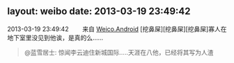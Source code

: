 layout: weibo
date: 2013-03-19 23:49:42
---
<meta name="referrer" content="no-referrer" />

2013-03-19 23:49:42  &nbsp;&nbsp;&nbsp;&nbsp;&nbsp;&nbsp; 来自 <a href="http://app.weibo.com/t/feed/l4RWD" rel="nofollow">Weico.Android</a>
[挖鼻屎][挖鼻屎][挖鼻屎]寡人在地下室里没见到他诶，是真的么……
>  @蓝雪居士: 惊闻李云迪住新城国际.....天涯在八他，已经将其写为人渣 ​​​
